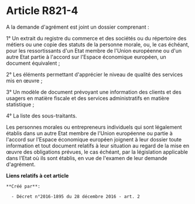 # Article R821-4

A la demande d'agrément est joint un dossier comprenant : 

1° Un extrait du registre du commerce et des sociétés ou du répertoire des métiers ou une copie des statuts de la personne
morale, ou, le cas échéant, pour les ressortissants d'un Etat membre de l'Union européenne ou d'un autre Etat partie à
l'accord sur l'Espace économique européen, un document équivalent ; 

2° Les éléments permettant d'apprécier le niveau de qualité des services mis en œuvre ; 

3° Un modèle de document prévoyant une information des clients et des usagers en matière fiscale et des services
administratifs en matière statistique ; 

4° La liste des sous-traitants. 

Les personnes morales ou entrepreneurs individuels qui sont légalement établis dans un autre Etat membre de l'Union
européenne ou partie à l'accord sur l'Espace économique européen joignent à leur dossier toute information et tout document
relatifs à leur situation au regard de la mise en œuvre des obligations prévues, le cas échéant, par la législation
applicable dans l'Etat où ils sont établis, en vue de l'examen de leur demande d'agrément.

**Liens relatifs à cet article**

	**Créé par**:

	  - Décret n°2016-1895 du 28 décembre 2016 - art. 2

